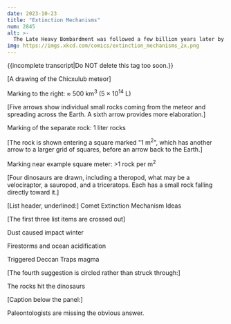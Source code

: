 ```yaml
---
date: 2023-10-23
title: "Extinction Mechanisms"
num: 2845
alt: >-
  The Late Heavy Bombardment was followed a few billion years later by the Comparatively Light but Oddly Specific Bombardment.
img: https://imgs.xkcd.com/comics/extinction_mechanisms_2x.png
---
```

{{incomplete transcript|Do NOT delete this tag too soon.}}

[A drawing of the Chicxulub meteor]

Marking to the right: ≈ 500 km<sup>3</sup> (5 × 10<sup>14</sup> L)

[Five arrows show individual small rocks coming from the meteor and spreading across the Earth. A sixth arrow provides more elaboration.]

Marking of the separate rock: 1 liter rocks

[The rock is shown entering a square marked "1 m<sup>2</sup>", which has another arrow to a larger grid of squares, before an arrow back to the Earth.]

Marking near example square meter: >1 rock per m<sup>2</sup>

[Four dinosaurs are drawn, including a theropod, what may be a velociraptor, a sauropod, and a triceratops. Each has a small rock falling directly toward it.]

[List header, underlined:] Comet Extinction Mechanism Ideas

[The first three list items are crossed out]

Dust caused impact winter

Firestorms and ocean acidification

Triggered Deccan Traps magma

[The fourth suggestion is circled rather than struck through:]

The rocks hit the dinosaurs

[Caption below the panel:]

Paleontologists are missing the obvious answer.
